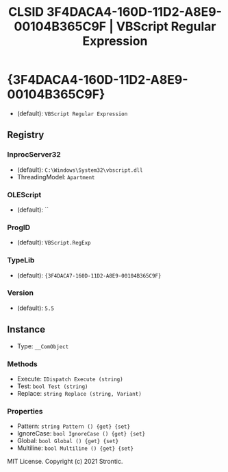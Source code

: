 ﻿---
title: "CLSID 3F4DACA4-160D-11D2-A8E9-00104B365C9F | VBScript Regular Expression"
excerpt: What is COM-Object CLSID 3F4DACA4-160D-11D2-A8E9-00104B365C9F?
---

# {3F4DACA4-160D-11D2-A8E9-00104B365C9F}

* (default): `VBScript Regular Expression`

## Registry


### InprocServer32

* (default): `C:\Windows\System32\vbscript.dll`
* ThreadingModel: `Apartment`

### OLEScript

* (default): ``

### ProgID

* (default): `VBScript.RegExp`

### TypeLib

* (default): `{3F4DACA7-160D-11D2-A8E9-00104B365C9F}`

### Version

* (default): `5.5`

## Instance

* Type: `__ComObject`

### Methods

* Execute: `IDispatch Execute (string)`
* Test: `bool Test (string)`
* Replace: `string Replace (string, Variant)`

### Properties

* Pattern: `string Pattern () {get} {set} `
* IgnoreCase: `bool IgnoreCase () {get} {set} `
* Global: `bool Global () {get} {set} `
* Multiline: `bool Multiline () {get} {set} `

MIT License. Copyright (c) 2021 Strontic.


